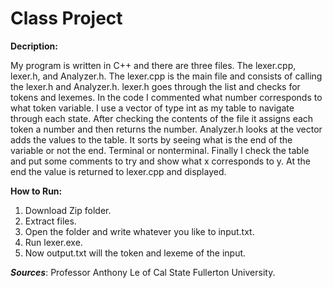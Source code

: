# Class Project

**Decription:**

  My program is written in C++ and there are three files. The lexer.cpp, lexer.h, and Analyzer.h.
  The lexer.cpp is the main file and consists of calling the lexer.h and Analyzer.h. lexer.h goes 
  through the list and checks for tokens and lexemes. In the code I commented what number corresponds
  to what token variable. I use a vector of type int as my table to navigate through each state.
  After checking the contents of the file it assigns each token a number and then returns the number.
  Analyzer.h looks at the vector adds the values to the table. It sorts by seeing what is the end of the
  variable or not the end. Terminal or nonterminal. Finally I check the table and put some comments to try
  and show what x corresponds to y. At the end the value is returned to lexer.cpp and displayed.

**How to Run:**
  1. Download Zip folder.
  2. Extract files.
  3. Open the folder and write whatever you like to input.txt.
  4. Run lexer.exe.
  5. Now output.txt will the token and lexeme of the input.

***Sources***: Professor Anthony Le of Cal State Fullerton University.
